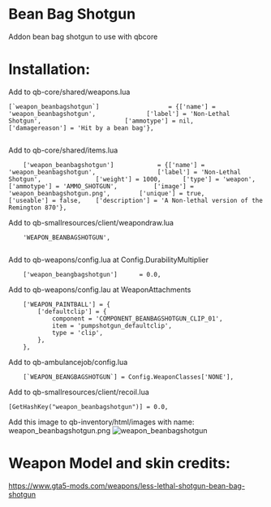 # Bean Bag Shotgun
Addon bean bag shotgun to use with qbcore

# Installation:
Add to qb-core/shared/weapons.lua

```
[`weapon_beanbagshotgun`]					= {['name'] = 'weapon_beanbagshotgun',				['label'] = 'Non-Lethal Shotgun',						['ammotype'] = nil,						['damagereason'] = 'Hit by a bean bag'},
  
```

Add to qb-core/shared/items.lua

```
	['weapon_beanbagshotgun'] 			 = {['name'] = 'weapon_beanbagshotgun', 		 	  	['label'] = 'Non-Lethal Shotgun', 			    ['weight'] = 1000, 		['type'] = 'weapon', 	['ammotype'] = 'AMMO_SHOTGUN',			['image'] = 'weapon_beanbagshotgun.png', 		['unique'] = true, 		['useable'] = false, 	['description'] = 'A Non-lethal version of the Remington 870'},
```

Add to qb-smallresources/client/weapondraw.lua

```
	'WEAPON_BEANBAGSHOTGUN',
  
```

Add to qb-weapons/config.lua at Config.DurabilityMultiplier

```
    ['weapon_beangbagshotgun'] 		= 0.0,
```

Add to qb-weapons/config.lau at WeaponAttachments

```
    ['WEAPON_PAINTBALL'] = {
        ['defaultclip'] = {
            component = 'COMPONENT_BEANBAGSHOTGUN_CLIP_01',
            item = 'pumpshotgun_defaultclip',
            type = 'clip',
        },
    },
```

Add to qb-ambulancejob/config.lua

```
    [`WEAPON_BEANGBAGSHOTGUN`] = Config.WeaponClasses['NONE'],
```

Add to qb-smallresources/client/recoil.lua

```
[GetHashKey("weapon_beanbagshotgun")] = 0.0,
```

Add this image to qb-inventory/html/images with name: weapon_beanbagshotgun.png
![weapon_beanbagshotgun](https://cdn.discordapp.com/attachments/1001927439850684456/1015844092237844522/My_project-1_1.png)

# Weapon Model and skin credits:
https://www.gta5-mods.com/weapons/less-lethal-shotgun-bean-bag-shotgun

